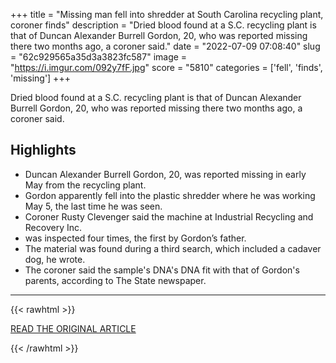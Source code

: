 +++
title = "Missing man fell into shredder at South Carolina recycling plant, coroner finds"
description = "Dried blood found at a S.C. recycling plant is that of Duncan Alexander Burrell Gordon, 20, who was reported missing there two months ago, a coroner said."
date = "2022-07-09 07:08:40"
slug = "62c929565a35d3a3823fc587"
image = "https://i.imgur.com/092y7fF.jpg"
score = "5810"
categories = ['fell', 'finds', 'missing']
+++

Dried blood found at a S.C. recycling plant is that of Duncan Alexander Burrell Gordon, 20, who was reported missing there two months ago, a coroner said.

## Highlights

- Duncan Alexander Burrell Gordon, 20, was reported missing in early May from the recycling plant.
- Gordon apparently fell into the plastic shredder where he was working May 5, the last time he was seen.
- Coroner Rusty Clevenger said the machine at Industrial Recycling and Recovery Inc.
- was inspected four times, the first by Gordon’s father.
- The material was found during a third search, which included a cadaver dog, he wrote.
- The coroner said the sample's DNA's DNA fit with that of Gordon's parents, according to The State newspaper.

---

{{< rawhtml >}}
  <p class="article-category">
    <a target="_blank" href="https://www.nbcnews.com/news/us-news/missing-man-fell-shredder-south-carolina-recycling-plant-coroner-finds-rcna37240">READ THE ORIGINAL ARTICLE</a>
  </p>
{{< /rawhtml >}}
